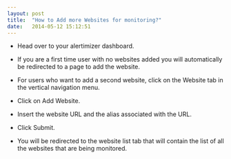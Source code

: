 ```yaml
---
layout: post
title:  "How to Add more Websites for monitoring?"
date:   2014-05-12 15:12:51
---
```


* Head over to your alertimizer dashboard. 

* If you are a first time user with no websites added you will automatically be redirected to a page to add the website.

* For users who want to add a second website, click on the Website tab in the vertical navigation menu. 

* Click on Add Website.

* Insert the website URL and the alias associated with the URL.

* Click Submit.

* You will be redirected to the website list tab that will contain the list of all the websites that are being monitored.
